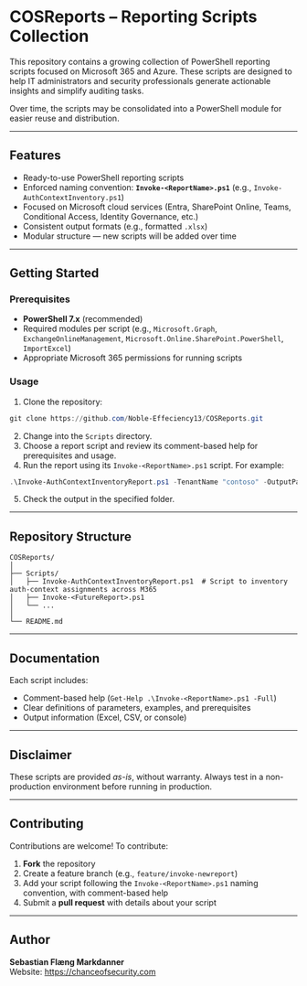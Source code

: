 # COSReports – Reporting Scripts Collection

This repository contains a growing collection of PowerShell reporting scripts focused on Microsoft 365 and Azure. These scripts are designed to help IT administrators and security professionals generate actionable insights and simplify auditing tasks.

Over time, the scripts may be consolidated into a PowerShell module for easier reuse and distribution.

---

##  Features

- Ready-to-use PowerShell reporting scripts  
- Enforced naming convention: **`Invoke-<ReportName>.ps1`** (e.g., `Invoke-AuthContextInventory.ps1`)  
- Focused on Microsoft cloud services (Entra, SharePoint Online, Teams, Conditional Access, Identity Governance, etc.)  
- Consistent output formats (e.g., formatted `.xlsx`)  
- Modular structure — new scripts will be added over time

---

##  Getting Started

### Prerequisites

- **PowerShell 7.x** (recommended)  
- Required modules per script (e.g., `Microsoft.Graph`, `ExchangeOnlineManagement`, `Microsoft.Online.SharePoint.PowerShell`, `ImportExcel`)  
- Appropriate Microsoft 365 permissions for running scripts

### Usage

1. Clone the repository:
```powershell
git clone https://github.com/Noble-Effeciency13/COSReports.git
```
2. Change into the `Scripts` directory.  
3. Choose a report script and review its comment-based help for prerequisites and usage.  
4. Run the report using its `Invoke-<ReportName>.ps1` script. For example:
```powershell
.\Invoke-AuthContextInventoryReport.ps1 -TenantName "contoso" -OutputPath "C:\Reports\"
```
5. Check the output in the specified folder.

---

##  Repository Structure

```
COSReports/
│
├── Scripts/
│   ├── Invoke-AuthContextInventoryReport.ps1  # Script to inventory auth-context assignments across M365
│   ├── Invoke-<FutureReport>.ps1
│   └── ...
│
└── README.md
```

---

##  Documentation

Each script includes:

- Comment-based help (`Get-Help .\Invoke-<ReportName>.ps1 -Full`)  
- Clear definitions of parameters, examples, and prerequisites  
- Output information (Excel, CSV, or console)

---

##  Disclaimer

These scripts are provided *as-is*, without warranty. Always test in a non-production environment before running in production.

---

##  Contributing

Contributions are welcome! To contribute:

1. **Fork** the repository  
2. Create a feature branch (e.g., `feature/invoke-newreport`)  
3. Add your script following the `Invoke-<ReportName>.ps1` naming convention, with comment-based help  
4. Submit a **pull request** with details about your script

---

##  Author

**Sebastian Flæng Markdanner**  
Website: https://chanceofsecurity.com